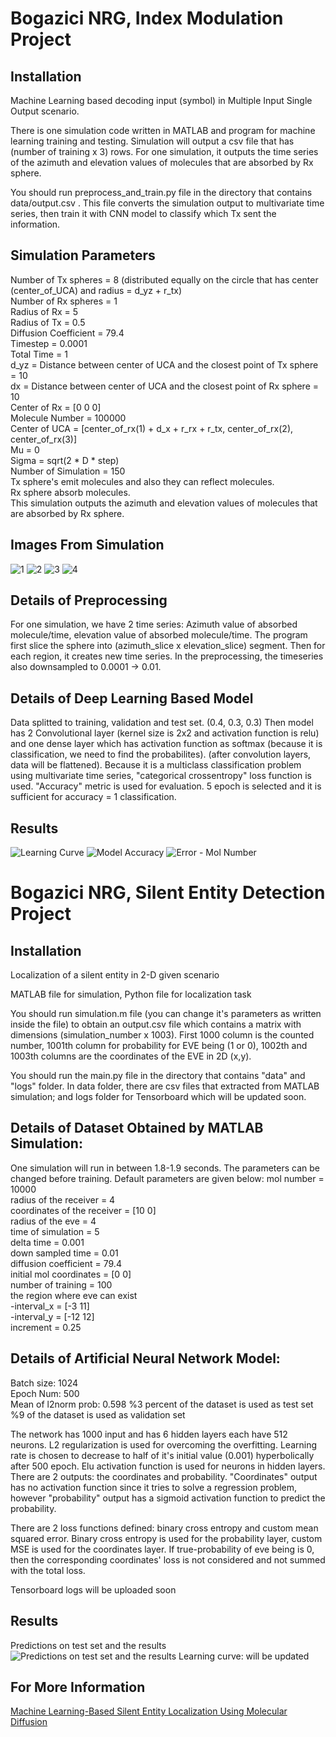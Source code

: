# Bogazici NRG, Index Modulation Project
## Installation
Machine Learning based decoding input (symbol) in Multiple Input Single Output scenario.

There is one simulation code written in MATLAB and program for machine learning training and testing.
Simulation will output a csv file that has (number of training x 3) rows. For one simulation, it outputs the time series of the azimuth and elevation values of molecules that are absorbed by Rx sphere.  

You should run preprocess_and_train.py file in the directory that contains data/output.csv . This file converts the simulation output to multivariate time series, then train it with CNN model to classify which Tx sent the information.  

## Simulation Parameters
Number of Tx spheres = 8 (distributed equally on the circle that has center (center_of_UCA) and radius = d_yz +  r_tx)  
Number of Rx spheres = 1  
Radius of Rx = 5  
Radius of Tx = 0.5  
Diffusion Coefficient = 79.4  
Timestep = 0.0001  
Total Time = 1  
d_yz = Distance between center of UCA and the closest point of Tx sphere = 10  
dx = Distance between center of UCA and the closest point of Rx sphere = 10  
Center of Rx = [0 0 0]  
Molecule Number = 100000  
Center of UCA = [center_of_rx(1) + d_x + r_rx +  r_tx, center_of_rx(2), center_of_rx(3)]  
Mu = 0  
Sigma = sqrt(2 * D * step)  
Number of Simulation = 150  
Tx sphere's emit molecules and also they can reflect molecules.   
Rx sphere absorb molecules.  
This simulation outputs the azimuth and elevation values of molecules that are absorbed by Rx sphere.   

## Images From Simulation
![1](https://github.com/ozgurkara99/entity-detection/blob/master/index_modulation/images/sim.png)
![2](https://github.com/ozgurkara99/entity-detection/blob/master/index_modulation/images/sim2.png)
![3](https://github.com/ozgurkara99/entity-detection/blob/master/index_modulation/images/sim3.png)
![4](https://github.com/ozgurkara99/entity-detection/blob/master/index_modulation/images/sim4.png)  

## Details of Preprocessing
For one simulation, we have 2 time series: Azimuth value of absorbed molecule/time, elevation value of absorbed molecule/time. The program first slice the sphere into (azimuth_slice x elevation_slice) segment. Then for each region, it creates new time series. 
In the preprocessing, the timeseries also downsampled to 0.0001 -> 0.01.

## Details of Deep Learning Based Model
Data splitted to training, validation and test set. (0.4, 0.3, 0.3) Then model has 2 Convolutional layer (kernel size is 2x2 and activation function is relu) and one dense layer which has activation function as softmax (because it is classification, we need to find the probabilites). (after convolution layers, data will be flattened). Because it is a multiclass classification problem using multivariate time series, "categorical crossentropy" loss function is used. "Accuracy" metric is used for evaluation. 5 epoch is selected and it is sufficient for accuracy = 1 classification.  

## Results
![Learning Curve](https://github.com/ozgurkara99/entity-detection/blob/master/index_modulation/images/Learning%20Curve.png)
![Model Accuracy](https://github.com/ozgurkara99/entity-detection/blob/master/index_modulation/images/Model%20Accuracy.png)
![Error - Mol Number](https://github.com/ozgurkara99/entity-detection/blob/master/index_modulation/images/error%20-%20mol_number.png)

# Bogazici NRG, Silent Entity Detection Project
## Installation
Localization of a silent entity in 2-D given scenario

MATLAB file for simulation, Python file for localization task

You should run simulation.m file (you can change it's parameters as written inside the file) to obtain an output.csv file which contains a matrix with dimensions (simulation_number x 1003). First 1000 column is the counted number, 1001th column for probability for EVE being (1 or 0), 1002th and 1003th columns are the coordinates of the EVE in 2D (x,y).

You should run the main.py file in the directory that contains "data" and "logs" folder. In data folder, there are csv files that extracted from MATLAB simulation; and logs folder for Tensorboard which will be updated soon.

## Details of Dataset Obtained by MATLAB Simulation:
One simulation will run in between 1.8-1.9 seconds.
The parameters can be changed before training. Default parameters are given below:
mol number = 10000  
radius of the receiver = 4  
coordinates of the receiver = [10 0]  
radius of the eve = 4  
time of simulation = 5  
delta time = 0.001  
down sampled time = 0.01  
diffusion coefficient = 79.4  
initial mol coordinates = [0 0]  
number of training = 100  
the region where eve can exist  
-interval_x = [-3 11]  
-interval_y = [-12 12]  
increment = 0.25  

## Details of Artificial Neural Network Model:
Batch size: 1024  
Epoch Num: 500  
Mean of l2norm prob: 0.598
%3 percent of the dataset is used as test set  
%9 of the dataset is used as validation set  

The network has 1000 input and has 6 hidden layers each have 512 neurons. L2 regularization is used for overcoming the overfitting. Learning rate is chosen to decrease to half of it's initial value (0.001) hyperbolically after 500 epoch. Elu activation function is used for neurons in hidden layers. There are 2 outputs: the coordinates and probability. "Coordinates" output has no activation function since it tries to solve a regression problem, however "probability" output has a sigmoid activation function to predict the probability. 

There are 2 loss functions defined: binary cross entropy and custom mean squared error. Binary cross entropy is used for the probability layer, custom MSE is used for the coordinates layer. If true-probability of eve being is 0, then the corresponding coordinates' loss is not considered and not summed with the total loss.

Tensorboard logs will be uploaded soon

## Results 
Predictions on test set and the results
![Predictions on test set and the results](https://github.com/ozgurkara99/entity-detection/blob/master/silent_entity_detection/images/Results.png)
Learning curve:
will be updated

## For More Information
[Machine Learning-Based Silent Entity Localization Using Molecular Diffusion](https://ieeexplore.ieee.org/document/8964317)
